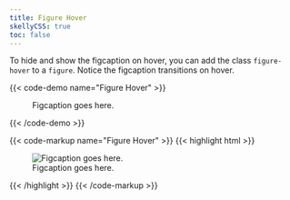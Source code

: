 ```yaml
---
title: Figure Hover
skellyCSS: true
toc: false
---
```


To hide and show the figcaption on hover, you can add the class `figure-hover` to a `figure`. Notice the figcaption transitions
on hover.

{{< code-demo name="Figure Hover" >}}
<div class="block-container">
    <figure class="figure-hover block laptop-up-6">
        <img class="skeleton-image skeleton-image--full skeleton-image--landscape">
        <figcaption>Figcaption goes here.</figcaption>
    </figure>
</div>
{{< /code-demo >}}

{{< code-markup name="Figure Hover" >}}
{{< highlight html >}}
<figure class="figure-hover">
    <img src="..." alt="Figcaption goes here.">
    <figcaption>Figcaption goes here.</figcaption>
</figure>
{{< /highlight >}}
{{< /code-markup >}}